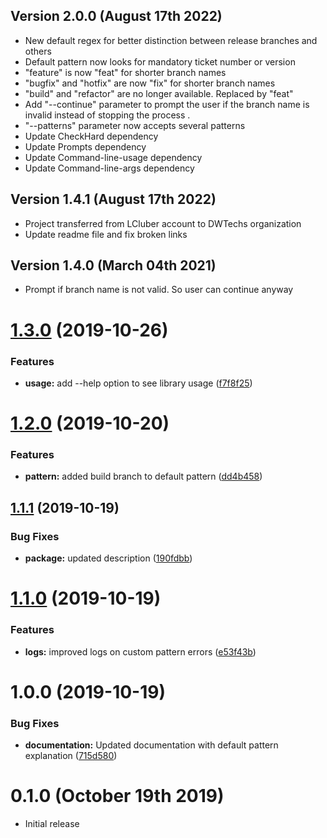 Version 2.0.0 (August 17th 2022)
-----------------------------
- New default regex for better distinction between release branches and others
- Default pattern now looks for mandatory ticket number or version
- "feature" is now "feat" for shorter branch names
- "bugfix" and "hotfix" are now "fix" for shorter branch names
- "build" and "refactor" are no longer available. Replaced by "feat"
- Add "--continue" parameter to prompt the user if the branch name is invalid instead of stopping the process .
- "--patterns" parameter now accepts several patterns
- Update CheckHard dependency
- Update Prompts dependency
- Update Command-line-usage dependency
- Update Command-line-args dependency


Version 1.4.1 (August 17th 2022)
-----------------------------
- Project transferred from LCluber account to DWTechs organization
- Update readme file and fix broken links


Version 1.4.0 (March 04th 2021)
-----------------------------
- Prompt if branch name is not valid. So user can continue anyway


# [1.3.0](https://github.com/LCluber/GitBranchValidator/compare/v1.2.0...v1.3.0) (2019-10-26)


### Features

* **usage:** add --help option to see library usage ([f7f8f25](https://github.com/LCluber/GitBranchValidator/commit/f7f8f25091f93422708573bce9e40c6592901ed1))

# [1.2.0](https://github.com/LCluber/GitBranchValidator/compare/v1.1.1...v1.2.0) (2019-10-20)


### Features

* **pattern:** added build branch to default pattern ([dd4b458](https://github.com/LCluber/GitBranchValidator/commit/dd4b4582c2fcc5d8d09c2dd1611ddcaf4efbc5cf))

## [1.1.1](https://github.com/LCluber/GitBranchValidator/compare/v1.1.0...v1.1.1) (2019-10-19)

### Bug Fixes

- **package:** updated description ([190fdbb](https://github.com/LCluber/GitBranchValidator/commit/190fdbbec39232fbc14fcf6b4233b031b6ee6f82))

# [1.1.0](https://github.com/LCluber/GitBranchValidator/compare/v1.0.0...v1.1.0) (2019-10-19)

### Features

- **logs:** improved logs on custom pattern errors ([e53f43b](https://github.com/LCluber/GitBranchValidator/commit/e53f43ba360bb399f16c7df7a894a1aee3a8d46b))

# 1.0.0 (2019-10-19)

### Bug Fixes

- **documentation:** Updated documentation with default pattern explanation ([715d580](https://github.com/LCluber/GitBranchValidator/commit/715d580219eab93440d664b6e95901cdedff9a06))

# 0.1.0 (October 19th 2019)

- Initial release
